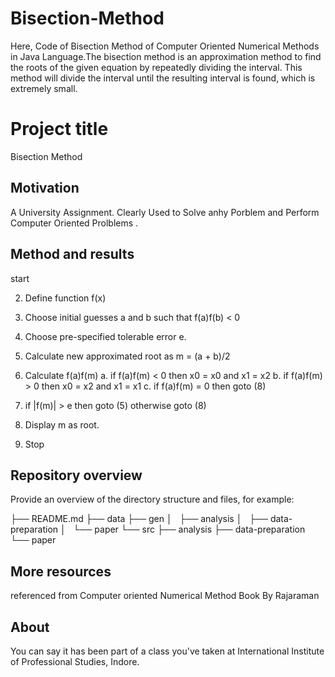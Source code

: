 # Bisection-Method
Here, Code of Bisection Method of Computer Oriented Numerical Methods in Java Language.The bisection method is an approximation method to find the roots of the given equation by repeatedly dividing the interval. This method will divide the interval until the resulting interval is found, which is extremely small.
# Project title

Bisection Method


## Motivation

A University Assignment. Clearly Used to Solve anhy Porblem and Perform Computer Oriented Prolblems .


## Method and results

start

2. Define function f(x)
3. Choose initial guesses a and b such that f(a)f(b) < 0
4. Choose pre-specified tolerable error e.
5. Calculate new approximated root as m = (a + b)/2
6. Calculate f(a)f(m)
	a. if f(a)f(m) < 0 then x0 = x0 and x1 = x2
	b. if f(a)f(m) > 0 then x0 = x2 and x1 = x1
	c. if f(a)f(m) = 0 then goto (8)
7. if |f(m)| > e then goto (5) otherwise goto (8)

8. Display m as root.
9. Stop

## Repository overview

Provide an overview of the directory structure and files, for example:

├── README.md
├── data
├── gen
│   ├── analysis
│   ├── data-preparation
│   └── paper
└── src
    ├── analysis
    ├── data-preparation
    └── paper



## More resources

referenced from Computer oriented Numerical Method Book By Rajaraman


## About

You can say it has been part of a class you've taken at International Institute of Professional Studies, Indore.

